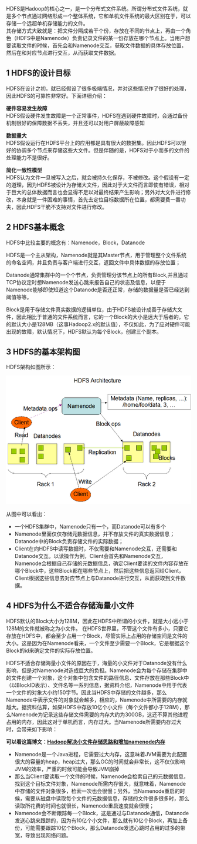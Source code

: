 HDFS是Hadoop的核心之一，是一个分布式文件系统。所谓分布式文件系统，就是多个节点通过网络形成一个整体系统，它和单机文件系统的最大区别在于，可以存储一个远超单机存储能力的文件。  
其存储方式大致就是：把文件分隔成若干个份，存放在不同的节点上，再由一个角色（HDFS中是Namenode）负责记录文件的某一份存放在哪个节点上。当用户想要读取文件的时候，首先会和Namenode交互，获取文件数据的具体存放位置，然后在和对应节点进行交互，从而获取文件数据。  

## 1 HDFS的设计目标
HDFS在设计之初，就已经假设了很多极端情况，并对这些情况作了很好的处理，因此HDFS的可靠性非常好。下面详细介绍：   

**硬件容易发生故障**  
HDFS假设硬件发生故障是一个正常事件，HDFS在遇到硬件故障时，会通过备份机制很好的保障数据不丢失，并且还可以对用户屏蔽故障感知

**数据量大**   
HDFS假设运行在HDFS平台上的应用都是具有很大的数据集。因此HDFS可以很好的协调多个节点来存储这些大文件。但是伴随的是，HDFS对于小而多的文件的处理能力不是很好。

**简化一致性模型**   
HDFS认为文件一旦被写入之后，就会被持久化保存，不被修改。这个假设有一定的道理，因为HDFS被设计为存储大文件，因此对于大文件而言即使有错误，相对于巨大的总体数据而言也会显得不足以对最终结果产生影响；另外对大文件进行修改，本身就是一件困难的事情，首先去定位目标数据所在位置，都需要费一番功夫，因此HDFS干脆不支持对文件进行修改。

## 2 HDFS基本概念

HDFS中比较主要的概念有：Namenode，Block，Datanode   

HDFS是一个主从架构，Namenode就是其Master节点，用于管理整个文件系统的命名空间，并且负责与客户端进行交互，返回文件中具体数据的存放位置；

Datanode通常集群中的一个个节点，负责管理分该节点上的所有Block,并且通过TCP协议定时想Namenode发送心跳来报告自己的状态及信息，以便于Namenode能够即使知道这个Datanode是否还正常，存储的数据量是否已经达到阈值等等。

Block是用于存储文件真实数据的逻辑单位，由于HDFS被设计成善于存储大文件，因此相比于普通的文件系统而言，它的一个Block的大小是远大于后者的，它的默认大小是128MB（这事Hadoop2.x的默认值），不仅如此，为了应对硬件可能出现的故障，默认情况下，HDFS默认为每个Block，创建三个副本。


## 3 HDFS的基本架构图
HDFS架构如图所示：  

![HDFS架构图](../../image/bigdata/hadoop/HDFS架构图.png)

从图中可以看出：  

+ 一个HDFS集群中，Namenode只有一个，而Datanode可以有多个 
+ Namenode里面仅仅存储元数据信息，并不存放文件的真实数据信息；Datanode中的Block负责存储文件的实际数据；
+ Client在向HDFS中读写数据时，不仅需要和Namenode交互，还需要和Datanode交互。以读操作为例，Client会首先和Namenode交互，Namenode会根据自己存储的元数据信息，确定Client要读的文件内容存放在哪个Block中，这些Block都在哪些节点上，然后把这些信息返回给Client，Client根据这些信息去对应节点上与Datanode进行交互，从而获取到文件数据。

## 4 HDFS为什么不适合存储海量小文件
HDFS默认的Block大小为128M，因此在HDFS中所谓的小文件，就是大小远小于128M的文件就被称之为小文件。 在HDFS世界里，不管这个文件有多小，只要它存放在HDFS中，都会至少占用一个Block，尽管实际上占用的存储空间是文件的大小。这是因为在Namenode看来，一个文件至少需要一个Block，它是根据这个Block的id来确定文件的实际存放位置。

HDFS不适合存储海量小文件的原因在于，海量的小文件对于Datanode没有什么影响，但是对Namenode对造成巨大的负担。Namenode会为每个存储在集群中的文件创建一个对象，这个对象中包含文件的路径信息、文件存放在那些Block中（以BlockID表示）、文件名等一系列信息，据资料介绍，Namenode中用于代表一个文件的对象大小约150字节。因此当HDFS中存储的文件越多，那么Namenode中表示文件的对象就会越多，相应的，Namenode中所需要的内存就越大。据资料估算，如果HDFS中存放10亿个小文件（每个文件都小于128M），那么Namenode为记录这些存储文件需要的内存大约为300GB，这还不算其他进程占用的内存，因此这对于单机而言，内存过大。当Namenode所需要内存过大时，会带来如下影响：  

**可以看这篇博文：[Hadoop解决小文件存储思路和增加namenode内存](https://blog.csdn.net/czy_6837/article/details/87863473)**   

+ Namenode是一个Java进程，它需要过大内存，这意味着JVM需要为此配置很大的容量的heap，heap过大，那么GC的时间就会非常长，这不仅仅影响JVM的效率，严重的时候可能会导致JVM崩掉  
+ 那么当Client要读取一个文件的时候，Namenode会检索自己的元数据信息，找到这个目标文件对象，Namenode所需内存很大，就意味着，Namenode中存储的文件对象很多，检索一次也会很慢；另外，当Namenode重启的时候，需要从磁盘中读取每个文件的元数据信息，存储的文件很多很多时，那么读取所花费的时间也就很长，Namenode重启速度就会很慢；
+ Namenode会不断跟踪每一个Block，这是通过与Datanode通信，Datanode发送心跳来跟踪的，因为有10亿个小文件，那么就有10亿个Block，再加上备份，可能需要跟踪10亿个Block，那么Datanode发送心跳时占用的过多的带宽，导致出现网络问题。